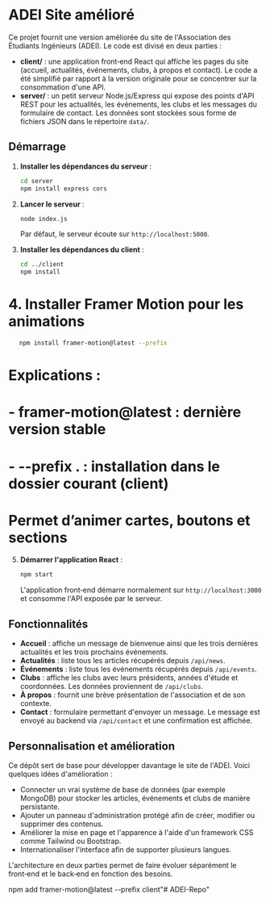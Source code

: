 # ADEI Site amélioré

Ce projet fournit une version améliorée du site de l'Association des Étudiants Ingénieurs (ADEI).  Le code est divisé en deux parties :

* **client/** : une application front‑end React qui affiche les pages du site (accueil, actualités, événements, clubs, à propos et contact).  Le code a été simplifié par rapport à la version originale pour se concentrer sur la consommation d'une API.
* **server/** : un petit serveur Node.js/Express qui expose des points d'API REST pour les actualités, les événements, les clubs et les messages du formulaire de contact.  Les données sont stockées sous forme de fichiers JSON dans le répertoire `data/`.

## Démarrage

1. **Installer les dépendances du serveur** :

   ```bash
   cd server
   npm install express cors
   ```

2. **Lancer le serveur** :

   ```bash
   node index.js
   ```

   Par défaut, le serveur écoute sur `http://localhost:5000`.

3. **Installer les dépendances du client** :

   ```bash
   cd ../client
   npm install
   ```
# 4. Installer Framer Motion pour les animations
   ```bash
      npm install framer-motion@latest --prefix 
   ```
# Explications :
# - framer-motion@latest : dernière version stable
# - --prefix . : installation dans le dossier courant (client)
# Permet d’animer cartes, boutons et sections

5. **Démarrer l'application React** :

   ```bash
   npm start
   ```

   L'application front‑end démarre normalement sur `http://localhost:3000` et consomme l'API exposée par le serveur.

## Fonctionnalités

* **Accueil** : affiche un message de bienvenue ainsi que les trois dernières actualités et les trois prochains événements.
* **Actualités** : liste tous les articles récupérés depuis `/api/news`.
* **Événements** : liste tous les événements récupérés depuis `/api/events`.
* **Clubs** : affiche les clubs avec leurs présidents, années d'étude et coordonnées.  Les données proviennent de `/api/clubs`.
* **À propos** : fournit une brève présentation de l'association et de son contexte.
* **Contact** : formulaire permettant d'envoyer un message.  Le message est envoyé au backend via `/api/contact` et une confirmation est affichée.

## Personnalisation et amélioration

Ce dépôt sert de base pour développer davantage le site de l'ADEI.  Voici quelques idées d'amélioration :

* Connecter un vrai système de base de données (par exemple MongoDB) pour stocker les articles, événements et clubs de manière persistante.
* Ajouter un panneau d'administration protégé afin de créer, modifier ou supprimer des contenus.
* Améliorer la mise en page et l'apparence à l'aide d'un framework CSS comme Tailwind ou Bootstrap.
* Internationaliser l'interface afin de supporter plusieurs langues.

L'architecture en deux parties permet de faire évoluer séparément le front‑end et le back‑end en fonction des besoins.



npm add framer-motion@latest --prefix client"# ADEI-Repo" 

